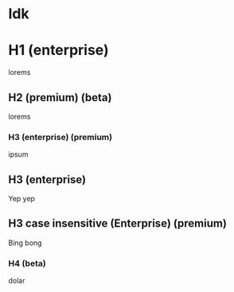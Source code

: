 # Idk

# H1 (enterprise)

lorems

## H2 (premium) (beta)

lorems

### H3 (enterprise) (premium)

ipsum

## H3 (enterprise)

Yep yep

## H3 case insensitive (Enterprise) (premium)

Bing bong

### H4 (beta)

dolar
